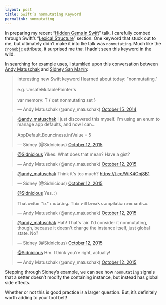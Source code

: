 ```yaml
---
layout: post
title: Swift’s nonmutating Keyword
permalink: nonmutating
---
```


In preparing my recent “[Hidden Gems in Swift](https://speakerdeck.com/jasdev/hidden-gems-in-swift)” talk, I carefully combed through Swift’s “[Lexical Structure](https://developer.apple.com/library/ios/documentation/Swift/Conceptual/Swift_Programming_Language/LexicalStructure.html)” section. One keyword that stuck out to me, but ultimately didn’t make it into the talk was `nonmutating`. Much like the [`@nonobjc`](/when-to-use-nonobjc) attribute, it surprised me that I hadn’t seen this keyword in the wild.

In searching for example uses, I stumbled upon this conversation between [Andy Matuschak](https://twitter.com/andy_matuschak/) and [Sidney San Martín](https://twitter.com/Sidnicious):

<blockquote class="twitter-tweet" data-lang="en"><p lang="en" dir="ltr">Interesting new Swift keyword I learned about today: &quot;nonmutating.&quot;<br><br>e.g. UnsafeMutablePointer&#39;s<br><br>var memory: T { get nonmutating set }</p>&mdash; Andy Matuschak (@andy_matuschak) <a href="https://twitter.com/andy_matuschak/status/522529881717215232">October 15, 2014</a></blockquote> <script async src="//platform.twitter.com/widgets.js" charset="utf-8"></script>

<blockquote class="twitter-tweet" data-conversation="none" data-lang="en"><p lang="en" dir="ltr"><a href="https://twitter.com/andy_matuschak">@andy_matuschak</a> I just discovered this myself. I&#39;m using an enum to manage app defaults, and now I can…<br><br>AppDefault.Bounciness.intValue = 5</p>&mdash; Sidney (@Sidnicious) <a href="https://twitter.com/Sidnicious/status/653618390557413376">October 12, 2015</a></blockquote> <script async src="//platform.twitter.com/widgets.js" charset="utf-8"></script>

<blockquote class="twitter-tweet" data-conversation="none" data-lang="en"><p lang="en" dir="ltr"><a href="https://twitter.com/Sidnicious">@Sidnicious</a> Yikes. What does that mean? Have a gist?</p>&mdash; Andy Matuschak (@andy_matuschak) <a href="https://twitter.com/andy_matuschak/status/653618565271040000">October 12, 2015</a></blockquote> <script async src="//platform.twitter.com/widgets.js" charset="utf-8"></script>

<blockquote class="twitter-tweet" data-conversation="none" data-cards="hidden" data-lang="en"><p lang="en" dir="ltr"><a href="https://twitter.com/andy_matuschak">@andy_matuschak</a> Think it&#39;s too much? <a href="https://t.co/WiK4Onj8B1">https://t.co/WiK4Onj8B1</a></p>&mdash; Sidney (@Sidnicious) <a href="https://twitter.com/Sidnicious/status/653619188494434304">October 12, 2015</a></blockquote> <script async src="//platform.twitter.com/widgets.js" charset="utf-8"></script>

<blockquote class="twitter-tweet" data-conversation="none" data-lang="en"><p lang="en" dir="ltr"><a href="https://twitter.com/Sidnicious">@Sidnicious</a> Yes. :)<br><br>That setter *is* mutating. This will break compilation semantics.</p>&mdash; Andy Matuschak (@andy_matuschak) <a href="https://twitter.com/andy_matuschak/status/653619522843217920">October 12, 2015</a></blockquote> <script async src="//platform.twitter.com/widgets.js" charset="utf-8"></script>

<blockquote class="twitter-tweet" data-conversation="none" data-lang="en"><p lang="en" dir="ltr"><a href="https://twitter.com/andy_matuschak">@andy_matuschak</a> Hah! That&#39;s fair. I&#39;d consider it nonmutating, though, because it doesn&#39;t change the instance itself, just global state. No?</p>&mdash; Sidney (@Sidnicious) <a href="https://twitter.com/Sidnicious/status/653620291629924352">October 12, 2015</a></blockquote> <script async src="//platform.twitter.com/widgets.js" charset="utf-8"></script>

<blockquote class="twitter-tweet" data-conversation="none" data-lang="en"><p lang="en" dir="ltr"><a href="https://twitter.com/Sidnicious">@Sidnicious</a> Hm. I think you’re right, actually!</p>&mdash; Andy Matuschak (@andy_matuschak) <a href="https://twitter.com/andy_matuschak/status/653620726801395712">October 12, 2015</a></blockquote> <script async src="//platform.twitter.com/widgets.js" charset="utf-8"></script>

Stepping through Sidney’s example, we can see how `nonmutating` signals that a setter doesn’t modify the containing instance, but instead has global side effects.

<script src="https://gist.github.com/Jasdev/cd96d61277a8b1c1e6f4b413d9ccc645.js"></script>

Whether or not this is good practice is a larger question. But, it’s definitely worth adding to your tool belt!
